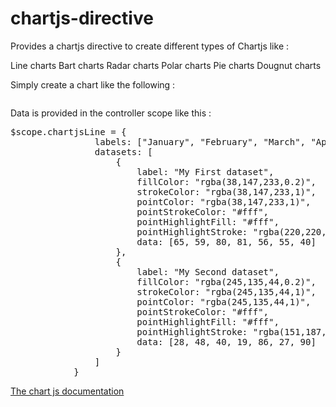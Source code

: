 chartjs-directive
=================

Provides a chartjs directive to create different types of Chartjs like : 

Line charts
Bart charts
Radar charts
Polar charts
Pie charts
Dougnut charts

Simply create a chart like the following : 

<pre><chart class="chartjs" data-data="chartjsLine" data-type="Line" value="myChart"></chart></pre>

Data is provided in the controller scope like this : 

<pre>$scope.chartjsLine = {
                labels: ["January", "February", "March", "April", "May", "June", "July"],
                datasets: [
                    {
                        label: "My First dataset",
                        fillColor: "rgba(38,147,233,0.2)",
                        strokeColor: "rgba(38,147,233,1)",
                        pointColor: "rgba(38,147,233,1)",
                        pointStrokeColor: "#fff",
                        pointHighlightFill: "#fff",
                        pointHighlightStroke: "rgba(220,220,220,1)",
                        data: [65, 59, 80, 81, 56, 55, 40]
                    },
                    {
                        label: "My Second dataset",
                        fillColor: "rgba(245,135,44,0.2)",
                        strokeColor: "rgba(245,135,44,1)",
                        pointColor: "rgba(245,135,44,1)",
                        pointStrokeColor: "#fff",
                        pointHighlightFill: "#fff",
                        pointHighlightStroke: "rgba(151,187,205,1)",
                        data: [28, 48, 40, 19, 86, 27, 90]
                    }
                ]
            }</pre>

<a href="http://www.chartjs.org/">The chart js documentation<a/>
